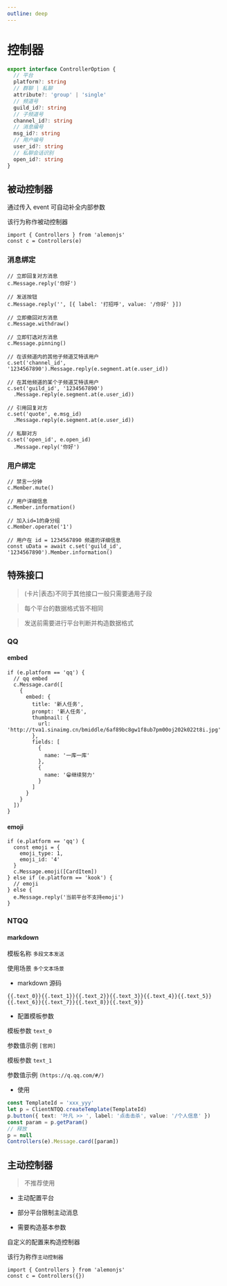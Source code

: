 ```yaml
---
outline: deep
---
```


# 控制器

```ts
export interface ControllerOption {
  // 平台
  platform?: string
  // 群聊 | 私聊
  attribute?: 'group' | 'single'
  // 频道号
  guild_id?: string
  // 子频道号
  channel_id?: string
  // 消息编号
  msg_id?: string
  // 用户编号
  user_id?: string
  // 私聊会话识别
  open_id?: string
}
```

## 被动控制器

通过传入 event 可自动补全内部参数

该行为称作被动控制器

```ts:line-numbers=1
import { Controllers } from 'alemonjs'
const c = Controllers(e)
```

### 消息绑定

```ts:line-numbers=1
// 立即回复对方消息
c.Message.reply('你好')

// 发送按钮
c.Message.reply('', [{ label: '打招呼', value: '/你好' }])

// 立即撤回对方消息
c.Message.withdraw()

// 立即钉选对方消息
c.Message.pinning()

// 在该频道内的其他子频道艾特该用户
c.set('channel_id', '1234567890').Message.reply(e.segment.at(e.user_id))

// 在其他频道的某个子频道艾特该用户
c.set('guild_id', '1234567890')
  .Message.reply(e.segment.at(e.user_id))

// 引用回复对方
c.set('quote', e.msg_id)
  .Message.reply(e.segment.at(e.user_id))

// 私聊对方
c.set('open_id', e.open_id)
  .Message.reply('你好')

```

### 用户绑定

```ts:line-numbers=1
// 禁言一分钟
c.Member.mute()

// 用户详细信息
c.Member.information()

// 加入id=1的身分组
c.Member.operate('1')

// 用户在 id = 1234567890 频道的详细信息
const uData = await c.set('guild_id', '1234567890').Member.information()
```

## 特殊接口

> (卡片|表态)不同于其他接口一般只需要通用子段

> 每个平台的数据格式皆不相同

> 发送前需要进行平台判断并构造数据格式

### QQ

#### embed

```ts:line-numbers=1
if (e.platform == 'qq') {
  // qq embed
  c.Message.card([
    {
      embed: {
        title: '新人任务',
        prompt: '新人任务',
        thumbnail: {
          url: 'http://tva1.sinaimg.cn/bmiddle/6af89bc8gw1f8ub7pm00oj202k022t8i.jpg'
        },
        fields: [
          {
            name: '一库一库'
          },
          {
            name: '😁继续努力'
          }
        ]
      }
    }
  ])
}
```

#### emoji

```ts:line-numbers=1
if (e.platform == 'qq') {
  const emoji = {
    emoji_type: 1,
    emoji_id: '4'
  }
  c.Message.emoji([CardItem])
} else if (e.platform == 'kook') {
  // emoji
} else {
  e.Message.reply('当前平台不支持emoji')
}
```

### NTQQ

#### markdown

模板名称 `多段文本发送`

使用场景 `多个文本场景`

- markdown 源码

```
{{.text_0}}{{.text_1}}{{.text_2}}{{.text_3}}{{.text_4}}{{.text_5}}{{.text_6}}{{.text_7}}{{.text_8}}{{.text_9}}
```

- 配置模板参数

模板参数 `text_0`

参数值示例 `[官网]`

模板参数 `text_1`

参数值示例 `(https://q.qq.com/#/)`

- 使用

```ts
const TemplateId = 'xxx_yyy'
let p = ClientNTQQ.createTemplate(TemplateId)
p.button({ text: '叶凡 >> ', label: '点击击杀', value: '/个人信息' })
const param = p.getParam()
// 释放
p = null
Controllers(e).Message.card([param])
```

## 主动控制器

> 不推荐使用

- 主动配置平台

- 部分平台限制主动消息

- 需要构造基本参数

自定义的配置来构造控制器

该行为称作`主动控制器`

```ts:line-numbers=1
import { Controllers } from 'alemonjs'
const c = Controllers({})
```
